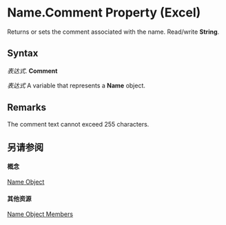 
# Name.Comment Property (Excel)

Returns or sets the comment associated with the name. Read/write  **String**.


## Syntax

 _表达式_. **Comment**

 _表达式_ A variable that represents a **Name** object.


## Remarks

The comment text cannot exceed 255 characters. 


## 另请参阅


#### 概念


[Name Object](cfedb297-ac0d-dff0-99c7-6927cc5f31ed.md)
#### 其他资源


[Name Object Members](http://msdn.microsoft.com/library/7c35e8e8-4f81-7cec-da3e-faf738903726%28Office.15%29.aspx)